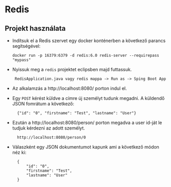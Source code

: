 # Redis
## Projekt használata
* Indítsuk el a Redis szervet egy docker konténerben a következő parancs segítségével: 

      docker run -p 16379:6379 -d redis:6.0 redis-server --requirepass "mypass"

* Nyissuk meg a `redis` projektet eclipsben majd futtassuk.

       RedisApplication.java vagy redis mappa -> Run as -> Sping Boot App
       
* Az alkalamzás a http://localhost:8080/ porton indul el.
* Egy `POST` kérést küldve a címre új személyt tudunk megadni. A küldendő JSON fomrátum a következő:

        {"id": "0", "firstname": "Test", "lastname": "User"}
        
* Ezután a http://localhost:8080/person/ porton megadva a user id-ját le tudjuk kérdezni az adott személyt.

        http://localhost:8080/person/0

* Válaszként egy JSON dokumentumot kapunk ami a következő módon néz ki:

        {
            "id": "0",
            "firstname": "Test",
            "lastname": "User"
        }